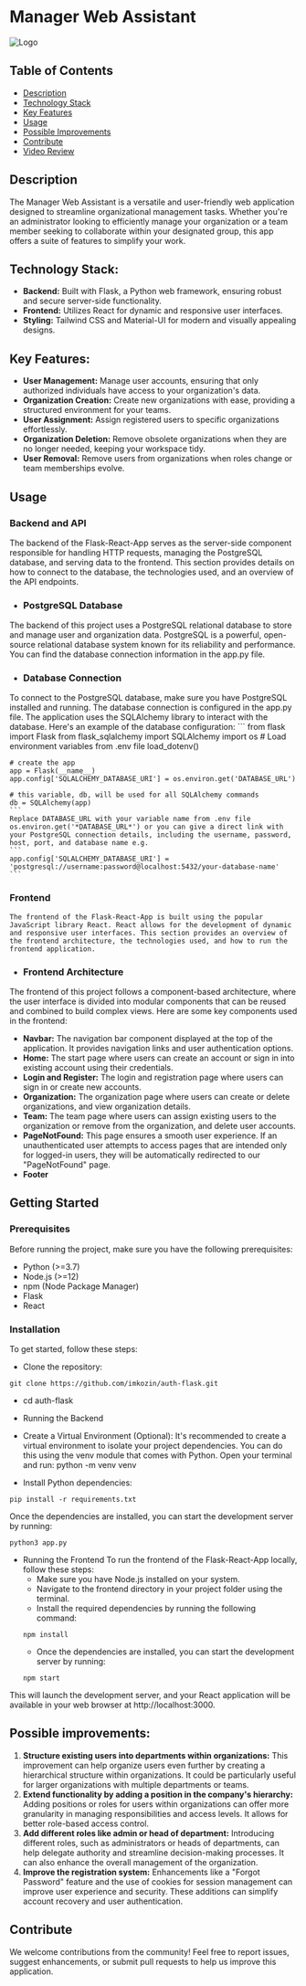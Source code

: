 # Manager Web Assistant
![Logo](./images/logo.jpeg)

## Table of Contents
- [Description](#desciption)
- [Technology Stack](#technology-stack)
- [Key Features](#key-features)
- [Usage](#usage)
- [Possible Improvements](#possible-improvements)
- [Contribute](#contribute)
- [Video Review](#video-review)

## Description

The Manager Web Assistant is a versatile and user-friendly web application designed to streamline organizational management tasks. Whether you're an administrator looking to efficiently manage your organization or a team member seeking to collaborate within your designated group, this app offers a suite of features to simplify your work.

## Technology Stack:

- **Backend:** Built with Flask, a Python web framework, ensuring robust and secure server-side functionality.
- **Frontend:** Utilizes React for dynamic and responsive user interfaces.
- **Styling:** Tailwind CSS and Material-UI for modern and visually appealing designs.

## Key Features:

- **User Management:** Manage user accounts, ensuring that only authorized individuals have access to your organization's data.
- **Organization Creation:** Create new organizations with ease, providing a structured environment for your teams.
- **User Assignment:** Assign registered users to specific organizations effortlessly.
- **Organization Deletion:** Remove obsolete organizations when they are no longer needed, keeping your workspace tidy.
- **User Removal:** Remove users from organizations when roles change or team memberships evolve.


## Usage
### Backend and API
   The backend of the Flask-React-App serves as the server-side component responsible for handling HTTP requests, managing the PostgreSQL database, and serving data to the frontend. This section provides details on how to connect to the database, the technologies used, and an overview of the API endpoints.
   - ### PostgreSQL Database
   The backend of this project uses a PostgreSQL relational database to store and manage user and organization data. PostgreSQL is a powerful, open-source relational database system known for its reliability and performance. You can find the database connection information in the app.py file.
   - ### Database Connection
   To connect to the PostgreSQL database, make sure you have PostgreSQL installed and running. The database connection is configured in the app.py file. The application uses the SQLAlchemy library to interact with the database. Here's an example of the database configuration:
    ```
    from flask import Flask
    from flask_sqlalchemy import SQLAlchemy
    import os
    # Load environment variables from .env file
    load_dotenv()

    # create the app
    app = Flask(__name__)
    app.config['SQLALCHEMY_DATABASE_URI'] = os.environ.get('DATABASE_URL')

    # this variable, db, will be used for all SQLAlchemy commands
    db = SQLAlchemy(app)
    ```
    Replace DATABASE_URL with your variable name from .env file os.environ.get('*DATABASE_URL*') or you can give a direct link with your PostgreSQL connection details, including the username, password, host, port, and database name e.g. 
    ```
    app.config['SQLALCHEMY_DATABASE_URI'] = 'postgresql://username:password@localhost:5432/your-database-name'
    ``` 
    
### Frontend
    The frontend of the Flask-React-App is built using the popular JavaScript library React. React allows for the development of dynamic and responsive user interfaces. This section provides an overview of the frontend architecture, the technologies used, and how to run the frontend application.
   - ### Frontend Architecture
   The frontend of this project follows a component-based architecture, where the user interface is divided into modular components that can be reused and combined to build complex views. Here are some key components used in the frontend:
   - **Navbar:** The navigation bar component displayed at the top of the application. It provides navigation links and user authentication options.
   - **Home:** The start page where users can create an account or sign in into existing account using their credentials.
   - **Login and Register:** The login and registration page where users can sign in or create new accounts.
   - **Organization:** The organization page where users can create or delete organizations, and view organization details.
   - **Team:** The team page where users can assign existing users to the organization or remove from the organization, and delete user accounts.
   - **PageNotFound:** This page ensures a smooth user experience. If an unauthenticated user attempts to access pages that are intended only for logged-in users, they will be automatically redirected to our "PageNotFound" page.
   - **Footer**

## Getting Started
### Prerequisites
Before running the project, make sure you have the following prerequisites:

- Python (>=3.7)
- Node.js (>=12)
- npm (Node Package Manager)
- Flask
- React

### Installation
To get started, follow these steps:

- Clone the repository:
```
git clone https://github.com/imkozin/auth-flask.git
```
   - cd auth-flask
   - Running the Backend
   - Create a Virtual Environment (Optional): It's recommended to create a virtual environment to isolate your project dependencies. You can do this using the venv module that comes with Python. Open your terminal and run: python -m venv venv

- Install Python dependencies:
```
pip install -r requirements.txt
```

Once the dependencies are installed, you can start the development server by running:
```
python3 app.py
```

- Running the Frontend
To run the frontend of the Flask-React-App locally, follow these steps:
   - Make sure you have Node.js installed on your system.
   - Navigate to the frontend directory in your project folder using the terminal.
   - Install the required dependencies by running the following command:
    ```
    npm install
    ```
   - Once the dependencies are installed, you can start the development server by running:
   ```
   npm start
   ```
This will launch the development server, and your React application will be available in your web browser at http://localhost:3000.



## Possible improvements: 

1. **Structure existing users into departments within organizations:** This improvement can help organize users even further by creating a hierarchical structure within organizations. It could be particularly useful for larger organizations with multiple departments or teams.
2. **Extend functionality by adding a position in the company's hierarchy:** Adding positions or roles for users within organizations can offer more granularity in managing responsibilities and access levels. It allows for better role-based access control.
3. **Add different roles like admin or head of department:** Introducing different roles, such as administrators or heads of departments, can help delegate authority and streamline decision-making processes. It can also enhance the overall management of the organization.
4. **Improve the registration system:** Enhancements like a "Forgot Password" feature and the use of cookies for session management can improve user experience and security. These additions can simplify account recovery and user authentication.

## Contribute
We welcome contributions from the community! Feel free to report issues, suggest enhancements, or submit pull requests to help us improve this application.